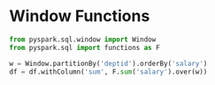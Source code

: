 # Window Functions

```python
from pyspark.sql.window import Window
from pyspark.sql import functions as F

w = Window.partitionBy('deptid').orderBy('salary')
df = df.withColumn('sum', F.sum('salary').over(w))
```
